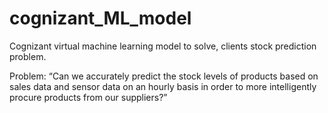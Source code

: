 # cognizant_ML_model
Cognizant virtual machine learning model to solve, clients stock prediction problem.

Problem: “Can we accurately predict the stock levels of products based on sales data and sensor data on an hourly basis in order to more intelligently procure products from our suppliers?” 
